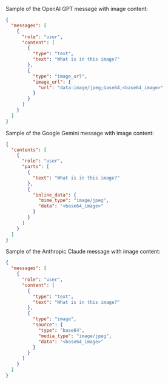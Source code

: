 Sample of the OpenAI GPT message with image content:
```json
{
  "messages": [
    {
      "role": "user",
      "content": [
        {
          "type": "text",
          "text": "What is in this image?"
        },
        {
          "type": "image_url",
          "image_url": {
            "url": "data:image/jpeg;base64,<base64_image>"
          }
        }
      ]
    }
  ]
}
```

Sample of the Google Gemini message with image content:
```json
{
  "contents": [
    {
      "role": "user",
      "parts": [
        {
          "text": "What is in this image?"
        },
        {
          "inline_data": {
            "mime_type": "image/jpeg",
            "data": "<base64_image>"
          }
        }
      ]
    }
  ]
}
```

Sample of the Anthropic Claude message with image content:
```json
{
  "messages": [
    {
      "role": "user",
      "content": [
        {
          "type": "text",
          "text": "What is in this image?"
        },
        {
          "type": "image",
          "source": {
            "type": "base64",
            "media_type": "image/jpeg", 
            "data": "<base64_image>"
          }
        }
      ]
    }
  ]
}
```